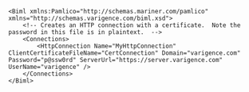 	<Biml xmlns:Pamlico="http://schemas.mariner.com/pamlico" xmlns="http://schemas.varigence.com/biml.xsd">		<!-- Creates an HTTP connection with a certificate.  Note the password in this file is in plaintext.  -->	    <Connections>	        <HttpConnection Name="MyHttpConnection" ClientCertificateFileName="CertConnection" Domain="varigence.com" Password="p@ssw0rd" ServerUrl="https://server.varigence.com" UserName="varigence" />	    </Connections>	</Biml>
